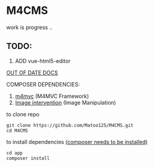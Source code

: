 # M4CMS
work is progress ..
## TODO:
1. ADD vue-html5-editor


[OUT OF DATE DOCS](https://matoo125.github.io/M4CMS/#/)

COMPOSER DEPENDENCIES:
1. [m4mvc](https://github.com/Matoo125/M4Admin) (M4MVC Framework)
2. [Image intervention](http://image.intervention.io/) (Image Manipulation)



to clone repo
```
git clone https://github.com/Matoo125/M4CMS.git
cd M4CMS
````


to install dependencies [(composer needs to be installed)](https://getcomposer.org/download/)

```
cd app
composer install
```
